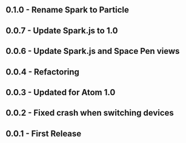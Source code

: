 ## 0.1.0 - Rename Spark to Particle
## 0.0.7 - Update Spark.js to 1.0
## 0.0.6 - Update Spark.js and Space Pen views
## 0.0.4 - Refactoring
## 0.0.3 - Updated for Atom 1.0
## 0.0.2 - Fixed crash when switching devices
## 0.0.1 - First Release
